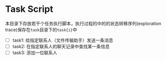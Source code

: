 # Task Script

本目录下存放若干个任务执行脚本，执行过程的中的的状态转移序列(exploration trace)保存在`task`目录下的`task{i}`中

- [ ] task1: 给指定联系人（文件传输助手）发送一条消息
- [ ] task2: 在指定联系人的聊天记录中查找某一条信息
- [ ] task3: 添加一位联系人
